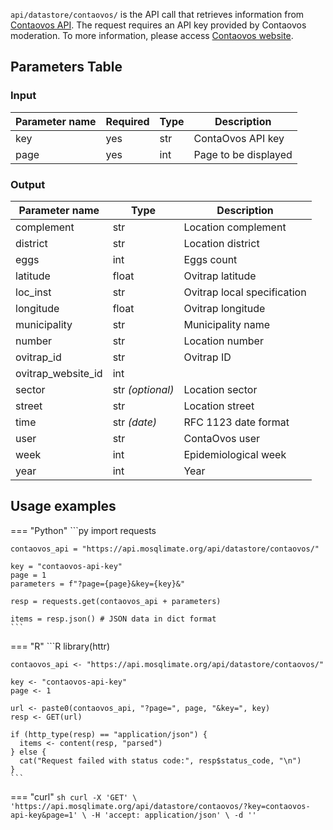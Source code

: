 `api/datastore/contaovos/` is the API call that retrieves information from [Contaovos API](https://contaovos.dengue.mat.br/pt-br/api/).
The request requires an API key provided by Contaovos moderation. To more information, please access
[Contaovos website](https://contaovos.dengue.mat.br/pt-br/).

## Parameters Table 
### Input
| Parameter name | Required | Type | Description |
|--|--|--|--|
| key | yes | str | ContaOvos API key |
| page | yes | int | Page to be displayed |

### Output
| Parameter name | Type | Description |
| -- | -- | -- |
| complement | str | Location complement
| district | str | Location district
| eggs | int | Eggs count
| latitude | float | Ovitrap latitude
| loc_inst | str | Ovitrap local specification
| longitude | float | Ovitrap longitude
| municipality | str | Municipality name
| number | str | Location number
| ovitrap_id | str | Ovitrap ID
| ovitrap_website_id | int | 
| sector | str _(optional)_ | Location sector
| street | str | Location street
| time | str _(date)_ | RFC 1123 date format 
| user | str | ContaOvos user
| week | int | Epidemiological week
| year | int | Year


## Usage examples

=== "Python"
    ```py
    import requests

    contaovos_api = "https://api.mosqlimate.org/api/datastore/contaovos/"

    key = "contaovos-api-key"
    page = 1
    parameters = f"?page={page}&key={key}&"

    resp = requests.get(contaovos_api + parameters)

    items = resp.json() # JSON data in dict format
    ```

=== "R"
    ```R
    library(httr)

    contaovos_api <- "https://api.mosqlimate.org/api/datastore/contaovos/"

    key <- "contaovos-api-key"
    page <- 1

    url <- paste0(contaovos_api, "?page=", page, "&key=", key)
    resp <- GET(url)

    if (http_type(resp) == "application/json") {
      items <- content(resp, "parsed")
    } else {
      cat("Request failed with status code:", resp$status_code, "\n")
    }
    ```

=== "curl"
    ```sh
    curl -X 'GET' \
    'https://api.mosqlimate.org/api/datastore/contaovos/?key=contaovos-api-key&page=1' \
    -H 'accept: application/json' \
    -d ''
    ```
